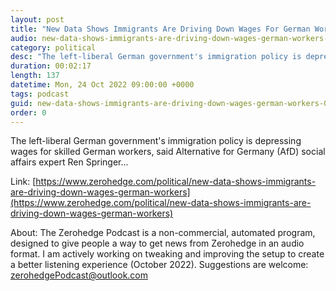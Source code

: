 ```yaml
---
layout: post
title: "New Data Shows Immigrants Are Driving Down Wages For German Workers"
audio: new-data-shows-immigrants-are-driving-down-wages-german-workers-0
category: political
desc: "The left-liberal German government's immigration policy is depressing wages for skilled German workers, said Alternative for Germany (AfD) social affairs expert Ren Springer..."
duration: 00:02:17
length: 137
datetime: Mon, 24 Oct 2022 09:00:00 +0000
tags: podcast
guid: new-data-shows-immigrants-are-driving-down-wages-german-workers-0
order: 0
---
```

The left-liberal German government's immigration policy is depressing wages for skilled German workers, said Alternative for Germany (AfD) social affairs expert Ren Springer...

Link: [https://www.zerohedge.com/political/new-data-shows-immigrants-are-driving-down-wages-german-workers](https://www.zerohedge.com/political/new-data-shows-immigrants-are-driving-down-wages-german-workers)

About: The Zerohedge Podcast is a non-commercial, automated program, designed to give people a way to get news from Zerohedge in an audio format.  I am actively working on tweaking and improving the setup to create a better listening experience (October 2022).  Suggestions are welcome: [zerohedgePodcast@outlook.com](mailto:zerohedgePodcast@outlook.com)